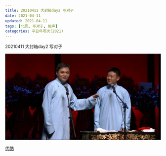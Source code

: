 ```yaml
---
title: 20210411 大封箱day2 写对子
date: 2021-04-11
updated: 2021-04-11
tags: [北展, 写对子, 相声] 
categories: 辛丑年场次(2021)
---
```

20210411 大封箱day2 写对子

![](https://raw.githubusercontent.com/rhenginium/image/main/Screenshot_20210411_115137.jpg)

[优酷](https://v.youku.com/v_show/id_XNTEzMzY1NzQyOA==.html?)